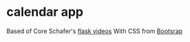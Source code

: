 # calendar app
Based of Core Schafer's [flask videos](https://www.youtube.com/playlist?list=PL-osiE80TeTs4UjLw5MM6OjgkjFeUxCYH)
With CSS from [Bootsrap](https://getbootstrap.com)
